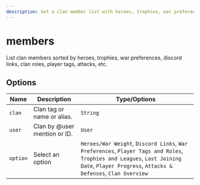```yaml
---
description: Get a clan member list with heroes, trophies, war preferences and much more.
---
```


# members

List clan members sorted by heroes, trophies, war preferences, discord links, clan roles, player tags, attacks, etc.

## Options

| Name | Description | Type/Options |
|------|-------------|--------------|
| `clan` | Clan tag or name or alias. | `String` |
| `user` | Clan by @user mention or ID. | `User` |
| `option` | Select an option | `Heroes/War Weight`, `Discord Links`, `War Preferences`, `Player Tags and Roles`, `Trophies and Leagues`, `Last Joining Date`, `Player Progress`, `Attacks & Defenses`, `Clan Overview` |

